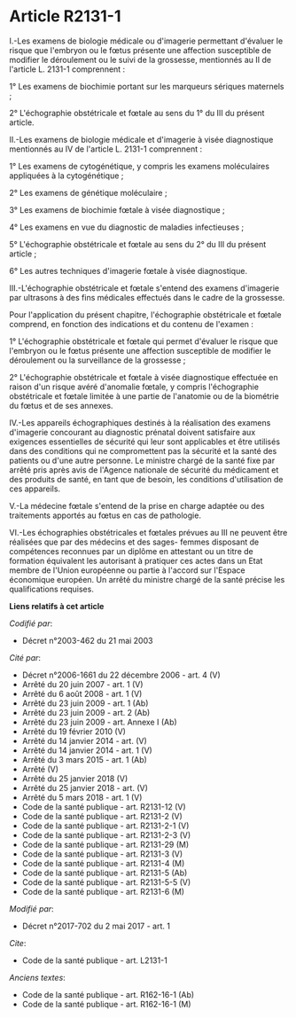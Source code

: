 # Article R2131-1

I.-Les examens de biologie médicale ou d'imagerie permettant d'évaluer le risque que l'embryon ou le fœtus présente une
affection susceptible de modifier le déroulement ou le suivi de la grossesse, mentionnés au II de l'article L. 2131-1
comprennent :

1° Les examens de biochimie portant sur les marqueurs sériques maternels ;

2° L'échographie obstétricale et fœtale au sens du 1° du III du présent article.

II.-Les examens de biologie médicale et d'imagerie à visée diagnostique mentionnés au IV de l'article L. 2131-1 comprennent :

1° Les examens de cytogénétique, y compris les examens moléculaires appliquées à la cytogénétique ;

2° Les examens de génétique moléculaire ;

3° Les examens de biochimie fœtale à visée diagnostique ;

4° Les examens en vue du diagnostic de maladies infectieuses ;

5° L'échographie obstétricale et fœtale au sens du 2° du III du présent article ;

6° Les autres techniques d'imagerie fœtale à visée diagnostique.

III.-L'échographie obstétricale et fœtale s'entend des examens d'imagerie par ultrasons à des fins médicales effectués dans
le cadre de la grossesse.

Pour l'application du présent chapitre, l'échographie obstétricale et fœtale comprend, en fonction des indications et du
contenu de l'examen :

1° L'échographie obstétricale et fœtale qui permet d'évaluer le risque que l'embryon ou le fœtus présente une affection
susceptible de modifier le déroulement ou la surveillance de la grossesse ;

2° L'échographie obstétricale et fœtale à visée diagnostique effectuée en raison d'un risque avéré d'anomalie fœtale, y
compris l'échographie obstétricale et fœtale limitée à une partie de l'anatomie ou de la biométrie du fœtus et de ses
annexes.

IV.-Les appareils échographiques destinés à la réalisation des examens d'imagerie concourant au diagnostic prénatal doivent
satisfaire aux exigences essentielles de sécurité qui leur sont applicables et être utilisés dans des conditions qui ne
compromettent pas la sécurité et la santé des patients ou d'une autre personne. Le ministre chargé de la santé fixe par
arrêté pris après avis de l'Agence nationale de sécurité du médicament et des produits de santé, en tant que de besoin, les
conditions d'utilisation de ces appareils.

V.-La médecine fœtale s'entend de la prise en charge adaptée ou des traitements apportés au fœtus en cas de pathologie.

VI.-Les échographies obstétricales et fœtales prévues au III ne peuvent être réalisées que par des médecins et des sages-
femmes disposant de compétences reconnues par un diplôme en attestant ou un titre de formation équivalent les autorisant à
pratiquer ces actes dans un Etat membre de l'Union européenne ou partie à l'accord sur l'Espace économique européen. Un
arrêté du ministre chargé de la santé précise les qualifications requises.

**Liens relatifs à cet article**

_Codifié par_:

  - Décret n°2003-462 du 21 mai 2003

_Cité par_:

  - Décret n°2006-1661 du 22 décembre 2006 - art. 4 (V)
  - Arrêté du 20 juin 2007 - art. 1 (V)
  - Arrêté du 6 août 2008 - art. 1 (V)
  - Arrêté du 23 juin 2009 - art. 1 (Ab)
  - Arrêté du 23 juin 2009 - art. 2 (Ab)
  - Arrêté du 23 juin 2009 - art. Annexe I (Ab)
  - Arrêté du 19 février 2010 (V)
  - Arrêté du 14 janvier 2014 - art. (V)
  - Arrêté du 14 janvier 2014 - art. 1 (V)
  - Arrêté du 3 mars 2015 - art. 1 (Ab)
  - Arrêté (V)
  - Arrêté du 25 janvier 2018 (V)
  - Arrêté du 25 janvier 2018 - art. (V)
  - Arrêté du 5 mars 2018 - art. 1 (V)
  - Code de la santé publique - art. R2131-12 (V)
  - Code de la santé publique - art. R2131-2 (V)
  - Code de la santé publique - art. R2131-2-1 (V)
  - Code de la santé publique - art. R2131-2-3 (V)
  - Code de la santé publique - art. R2131-29 (M)
  - Code de la santé publique - art. R2131-3 (V)
  - Code de la santé publique - art. R2131-4 (M)
  - Code de la santé publique - art. R2131-5 (Ab)
  - Code de la santé publique - art. R2131-5-5 (V)
  - Code de la santé publique - art. R2131-6 (M)

_Modifié par_:

  - Décret n°2017-702 du 2 mai 2017 - art. 1

_Cite_:

  - Code de la santé publique - art. L2131-1

_Anciens textes_:

  - Code de la santé publique - art. R162-16-1 (Ab)
  - Code de la santé publique - art. R162-16-1 (M)
